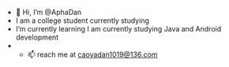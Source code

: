 - 👋 Hi, I’m @AphaDan
- I am a college student currently studying
-  I’m currently learning I am currently studying Java and Android development
-   - 📫  reach me at caoyadan1019@136.com

<!---
AphaDan/AphaDan is a ✨ special ✨ repository because its `README.md` (this file) appears on your GitHub profile.
You can click the Preview link to take a look at your changes.
--->
